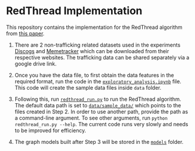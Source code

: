 # RedThread Implementation

This repository contains the implementation for the RedThread algorithm from [this paper](https://dl.acm.org/doi/abs/10.1145/3219819.3220103). 

1. There are 2 non-trafficking related datasets used in the experiments [Discogs](http://data.discogs.com/?prefix=data/2019/) and [Memetracker](http://memetracker.org/data/index.html#twitter) which can be downloaded from their respective websites. The trafficking data can be shared separately via a google drive link. 

2. Once you have the data file, to first obtain the data features in the required format, run the code in the [`exploratory_analysis.ipynb`](./exploratory_analysis.ipynb) file. This code will create the sample data files inside `data` folder. 

3. Following this, run [`redthread_run.py`](./redthread_run.py) to run the RedThread algorithm. The default data path is set to [`data/sample_data/`](./data/sample_data) which points to the files created in Step 2. In order to use another path, provide the path as a command-line argument. To see other arguments, run `python redthread_run.py --help`. The current code runs very slowly and needs to be improved for efficiency. 

4. The graph models built after Step 3 will be stored in the [`models`](./models) folder. 
